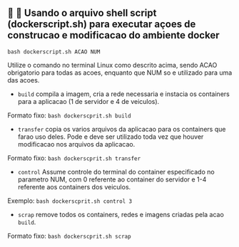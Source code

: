 ## 🐧 🐢 Usando o arquivo shell script (dockerscript.sh) para executar açoes de construcao e modificacao do ambiente docker
```console
bash dockerscript.sh ACAO NUM
```
Utilize o comando no terminal Linux como descrito acima, sendo ACAO obrigatorio para todas as acoes, enquanto que NUM so e utilizado para uma das acoes.

- `build` compila a imagem, cria a rede necessaria e instacia os containers para a aplicacao (1 de servidor e 4 de veiculos).

Formato fixo: `bash dockerscprit.sh build`

- `transfer` copia os varios arquivos da aplicacao para os containers que farao uso deles. Pode e deve ser utilizado toda vez que houver modificacao nos arquivos da aplicacao.

Formato fixo: `bash dockerscprit.sh transfer`

- `control` Assume controle do terminal do container especificado no parametro NUM, com 0 referente ao container do servidor e 1-4 referente aos containers dos veiculos.

Exemplo: `bash dockerscprit.sh control 3`

- `scrap` remove todos os containers, redes e imagens criadas pela acao `build`.

Formato fixo: `bash dockerscprit.sh scrap`
